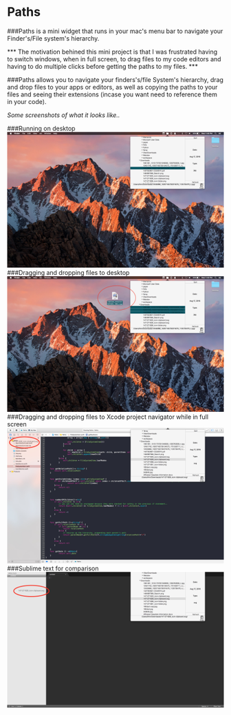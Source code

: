 # Paths
###Paths is a mini widget that runs in your mac's menu bar to navigate your Finder's/File system's hierarchy. 

\*\*\* The motivation behined this mini project is that I was frustrated having to switch windows, when in full screen, to drag files to my code editors and having to do multiple clicks before getting the paths to my files. \*\*\*

###Paths allows you to navigate your finders's/file System's hierarchy, drag and drop files to your apps or editors, as well as copying the paths to your files and seeing their extensions (incase you want need to reference them in your code).  


*Some screenshots of what it looks like..*

###Running on desktop 
<img src="Screenshots/1.jpg">
###Dragging and dropping files to desktop 
<img src="Screenshots/2.jpg">
###Dragging and dropping files to Xcode project navigator while in full screen
<img src="Screenshots/3.jpg">
###Sublime text for comparison 
<img src="Screenshots/4.jpg">

